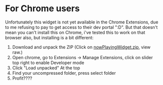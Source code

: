 # For Chrome users

Unfortunately this widget is not yet available in the Chrome Extensions, due to me refusing to pay to get access to their dev portal ":D". But that doesn't mean you can't install this on Chrome, i've tested this to work on that browser also, but installing is a bit different:

1. Download and unpack the ZIP (Click on [nowPlayingWidget.zip](../Music%20Widget/docs/Music%20Widget/nowPlayingWidget.zip), view raw.)
2. Open chrome, go to Extensions -> Manage Extensions, click on slider top right to enable Developer mode
3. Click "Load unpacked" At the top
4. Find your uncompressed folder, press select folder
5. Profit????
